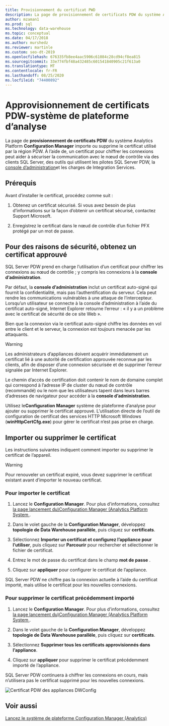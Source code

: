 ```yaml
---
title: Provisionnement du certificat PWD
description: La page de provisionnement de certificats PDW du système Analytics Platform Configuration Manager importe ou supprime le certificat utilisé par la région PDW.
author: mzaman1
ms.prod: sql
ms.technology: data-warehouse
ms.topic: conceptual
ms.date: 04/17/2018
ms.author: murshedz
ms.reviewer: martinle
ms.custom: seo-dt-2019
ms.openlocfilehash: 676335fb8ee4aac5906c61084c28cd94cf8ea815
ms.sourcegitcommit: 33e774fbf48a432485c601541840905c21f613a0
ms.translationtype: MT
ms.contentlocale: fr-FR
ms.lasthandoff: 08/25/2020
ms.locfileid: "74400892"
---
```

# <a name="pdw-certificate-provisioning---analytics-platform-system"></a>Approvisionnement de certificats PDW-système de plateforme d’analyse
La page de **provisionnement de certificats PDW** du système Analytics Platform **Configuration Manager** importe ou supprime le certificat utilisé par la région PDW. À l’aide de, un certificat pour chiffrer les connexions peut aider à sécuriser la communication avec le nœud de contrôle via des clients SQL Server, des outils qui utilisent les pilotes SQL Server PDW, la [console d’administration](monitor-the-appliance-by-using-the-admin-console.md)et les charges de Integration Services.  
  
## <a name="prerequisites"></a>Prérequis  
Avant d’installer le certificat, procédez comme suit :  
  
1.  Obtenez un certificat sécurisé. Si vous avez besoin de plus d’informations sur la façon d’obtenir un certificat sécurisé, contactez Support Microsoft.  
  
2.  Enregistrez le certificat dans le nœud de contrôle d’un fichier PFX protégé par un mot de passe.  
  
## <a name="for-security-reasons-obtain-a-trusted-certificate"></a>Pour des raisons de sécurité, obtenez un certificat approuvé  
SQL Server PDW prend en charge l’utilisation d’un certificat pour chiffrer les connexions au nœud de contrôle ; y compris les connexions à la **console d’administration**.  
  
Par défaut, la **console d’administration** inclut un certificat auto-signé qui fournit la confidentialité, mais pas l’authentification du serveur. Cela peut rendre les communications vulnérables à une attaque de l’intercepteur. Lorsqu’un utilisateur se connecte à la console d’administration à l’aide du certificat auto-signé, Internet Explorer retourne l’erreur : « il y a un problème avec le certificat de sécurité de ce site Web ».  
  
Bien que la connexion via le certificat auto-signé chiffre les données en vol entre le client et le serveur, la connexion est toujours menacée par les attaquants.  
  
> [!WARNING]  
> Les administrateurs d’appliances doivent acquérir immédiatement un certificat lié à une autorité de certification approuvée reconnue par les clients, afin de disposer d’une connexion sécurisée et de supprimer l’erreur signalée par Internet Explorer.  
  
Le chemin d’accès de certification doit contenir le nom de domaine complet qui correspond à l’adresse IP de cluster du nœud de contrôle (recommandé) ou le nom que les utilisateurs tapent dans leurs barres d’adresses de navigateur pour accéder à la **console d’administration**.  
  
Utilisez le**Configuration Manager** système de plateforme d’analyse pour ajouter ou supprimer le certificat approuvé. L’utilisation directe de l’outil de configuration de certificat des services HTTP Microsoft Windows (**winHttpCertCfg.exe**) pour gérer le certificat n’est pas prise en charge.  
  
## <a name="import-or-remove-the-certificate"></a>Importer ou supprimer le certificat  
Les instructions suivantes indiquent comment importer ou supprimer le certificat de l’appareil.

> [!WARNING]
> Pour renouveler un certificat expiré, vous devez supprimer le certificat existant avant d’importer le nouveau certificat.
  
### <a name="to-import-the-certificate"></a>Pour importer le certificat  
  
1.  Lancez le **Configuration Manager**. Pour plus d’informations, consultez [la page lancement du&#41;Configuration Manager &#40;Analytics Platform System ](launch-the-configuration-manager.md).  
  
2.  Dans le volet gauche de la **Configuration Manager**, développez **topologie de Data Warehouse parallèle**, puis cliquez sur **certificats**.  
  
3.  Sélectionnez **Importer un certificat et configurez l’appliance pour l’utiliser**, puis cliquez sur **Parcourir** pour rechercher et sélectionner le fichier de certificat.  
  
4.  Entrez le mot de passe du certificat dans le champ **mot de passe** .  
  
5.  Cliquez sur **appliquer** pour configurer le certificat de l’appliance.  
  
SQL Server PDW ne chiffre pas la connexion actuelle à l’aide du certificat importé, mais utilise le certificat pour les nouvelles connexions.  
  
### <a name="to-remove-the-previously-imported-certificate"></a>Pour supprimer le certificat précédemment importé  
  
1.  Lancez le **Configuration Manager**. Pour plus d’informations, consultez [la page lancement du&#41;Configuration Manager &#40;Analytics Platform System ](launch-the-configuration-manager.md).  
  
2.  Dans le volet gauche de la **Configuration Manager**, développez **topologie de Data Warehouse parallèle**, puis cliquez sur **certificats**.  
  
3.  Sélectionnez **Supprimer tous les certificats approvisionnés dans l’appliance**.  
  
4.  Cliquez sur **appliquer** pour supprimer le certificat précédemment importé de l’appliance.  
  
SQL Server PDW continuera à chiffrer les connexions en cours, mais n’utilisera pas le certificat supprimé pour les nouvelles connexions.  
  
![Certificat PDW des appliances DWConfig](./media/pdw-certificate-provisioning/SQL_Server_PDW_DWConfig_ApplPDWCert.png "SQL_Server_PDW_DWConfig_ApplPDWCert")  
  
## <a name="see-also"></a>Voir aussi  
[Lancez le système de plateforme Configuration Manager &#40;Analytics&#41;](launch-the-configuration-manager.md)  
<!-- MISSING LINKS [HDInsight Certificate Provisioning &#40;Analytics Platform System&#41;](hdinsight-certificate-provisioning.md)  -->  
  
